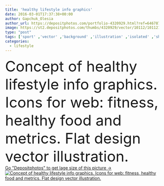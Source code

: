 ```yaml
---
title: 'healthy lifestyle info graphics'
date: 2016-03-01T17:37:38+00:00
author: Gapchuk_Olesia
author_url: https://depositphotos.com/portfolio-4320929.html?ref=64678756
image: https://st2.depositphotos.com/thumbs/4320929/vector/10112/101121260/api_thumb_450.jpg?forcejpeg=true
type: "post"
tags: ['sport' ,'vector' ,'background' ,'illustration' ,'isolated' ,'shape' ,'human' ,'girl' ,'female' ,'young' ,'people' ,'fresh' ,'health' ,'healthy' ,'life' ,'meat' ,'food' ,'diet' ,'fruit' ,'medicine' ,'man' ,'drink' ,'eating' ,'timer' ,'clock' ,'concept' ,'icon' ,'sleep' ,'Cardiology' ,'heart' ,'vegetables' ,'seafood' ,'active' ,'flat' ,'lifestyle' ,'weight' ,'organic' ,'body' ,'fitness' ,'eco' ,'exercise' ,'juice' ,'cereal' ,'rugby' ,'poster' ,'tennis' ,'workout' ,'infographic' ]
categories: 
  - lifestyle
---
```

<div aling="center">
            <font size="60"> Concept of healthy lifestyle info graphics. Icons for web: fitness, healthy food and metrics. Flat design vector illustration.</font>   
</div>
<div>
    <a href='https://st2.depositphotos.com/thumbs/4320929/vector/10112/101121260/api_thumb_450.jpg?forcejpeg=true?ref=64678756' target=_blank > Go "Depositphotos" to get lage size of this picture ->
        <img href='https://st2.depositphotos.com/thumbs/4320929/vector/10112/101121260/api_thumb_450.jpg?forcejpeg=true?ref=64678756' src='https://st2.depositphotos.com/4320929/10112/v/950/depositphotos_101121260-stock-illustration-healthy-lifestyle-info-graphics.jpg?forcejpeg=true' alt='Concept of healthy lifestyle info graphics. Icons for web: fitness, healthy food and metrics. Flat design vector illustration.' >
    </a>
</div>
